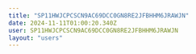 ```yaml
---
title: "SP11HWJCPCSCN9AC69DCC0GN8RE2JFBHHM6JRAWJN"
date: 2024-11-11T01:00:20.340Z
user: SP11HWJCPCSCN9AC69DCC0GN8RE2JFBHHM6JRAWJN
layout: "users"
---
```

    